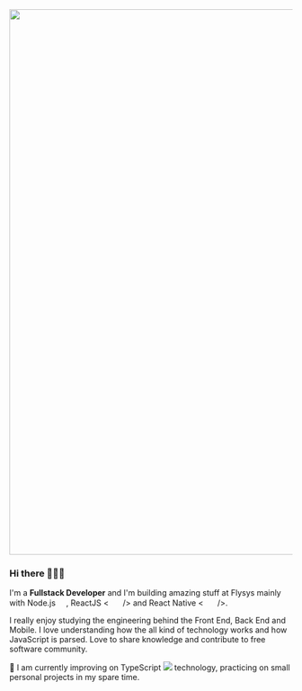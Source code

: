 <img src="https://media-exp1.licdn.com/dms/image/C4D16AQGzvhNR2Ex66w/profile-displaybackgroundimage-shrink_200_800/0?e=1599696000&v=beta&t=vWfvRWabDIhuJzNCNjSZ5X-a_a36w5ZVdsOZFXayXfM" width=970px; />

### Hi there 👋🎉🎉

I'm a **Fullstack Developer** and I'm building amazing stuff at Flysys mainly with Node.js <img src="https://cdn.discordapp.com/emojis/508965931830083585.png?v=1" height="15px" width="15px" />, ReactJS < <img src="https://cdn.discordapp.com/emojis/508965900976783371.png?v=1" height="15px" width="17px" /> /> and React Native < <img src="https://cdn.discordapp.com/emojis/508965900976783371.png?v=1" height="15px" width="17px" /> />.

I really enjoy studying the engineering behind the Front End, Back End and Mobile. I love understanding how the all kind of technology works and how JavaScript is parsed. Love to share knowledge and contribute to free software community.

🚀 I am currently improving on TypeScript <img src="https://www.typescriptlang.org/assets/images/icons/favicon-16x16.png" /> technology, practicing on small personal projects in my spare time.

